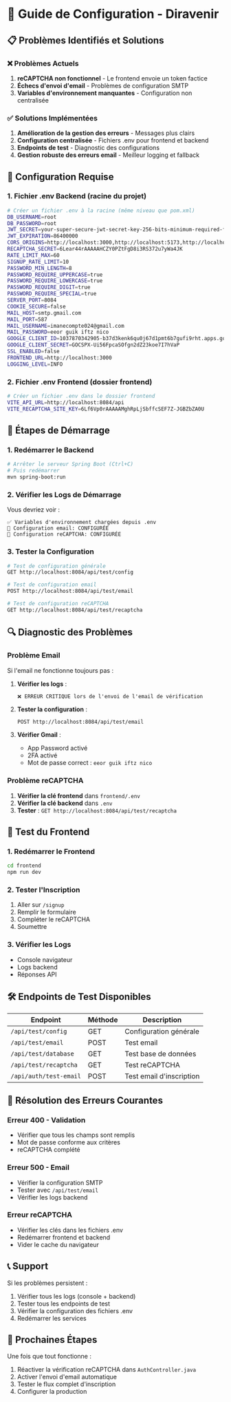# 🚀 Guide de Configuration - Diravenir

## 📋 Problèmes Identifiés et Solutions

### ❌ Problèmes Actuels
1. **reCAPTCHA non fonctionnel** - Le frontend envoie un token factice
2. **Échecs d'envoi d'email** - Problèmes de configuration SMTP
3. **Variables d'environnement manquantes** - Configuration non centralisée

### ✅ Solutions Implémentées
1. **Amélioration de la gestion des erreurs** - Messages plus clairs
2. **Configuration centralisée** - Fichiers .env pour frontend et backend
3. **Endpoints de test** - Diagnostic des configurations
4. **Gestion robuste des erreurs email** - Meilleur logging et fallback

## 🔧 Configuration Requise

### 1. Fichier .env Backend (racine du projet)
```bash
# Créer un fichier .env à la racine (même niveau que pom.xml)
DB_USERNAME=root
DB_PASSWORD=root
JWT_SECRET=your-super-secure-jwt-secret-key-256-bits-minimum-required-for-hs512-algorithm-make-it-very-long-and-random
JWT_EXPIRATION=86400000
CORS_ORIGINS=http://localhost:3000,http://localhost:5173,http://localhost:5174
RECAPTCHA_SECRET=6Lear44rAAAAAHCZY0PZtFgD8i3RS372u7yWa4JK
RATE_LIMIT_MAX=60
SIGNUP_RATE_LIMIT=10
PASSWORD_MIN_LENGTH=8
PASSWORD_REQUIRE_UPPERCASE=true
PASSWORD_REQUIRE_LOWERCASE=true
PASSWORD_REQUIRE_DIGIT=true
PASSWORD_REQUIRE_SPECIAL=true
SERVER_PORT=8084
COOKIE_SECURE=false
MAIL_HOST=smtp.gmail.com
MAIL_PORT=587
MAIL_USERNAME=imanecompte024@gmail.com
MAIL_PASSWORD=eeor guik iftz nico
GOOGLE_CLIENT_ID=1037870342905-b37d3kenk6qu0j67d1pmt6b7gufi9rht.apps.googleusercontent.com
GOOGLE_CLIENT_SECRET=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
SSL_ENABLED=false
FRONTEND_URL=http://localhost:3000
LOGGING_LEVEL=INFO
```

### 2. Fichier .env Frontend (dossier frontend)
```bash
# Créer un fichier .env dans le dossier frontend
VITE_API_URL=http://localhost:8084/api
VITE_RECAPTCHA_SITE_KEY=6Lf6Vp0rAAAAAMghRpLjSbffcSEF7Z-JGBZbZA0U
```

## 🚀 Étapes de Démarrage

### 1. Redémarrer le Backend
```bash
# Arrêter le serveur Spring Boot (Ctrl+C)
# Puis redémarrer
mvn spring-boot:run
```

### 2. Vérifier les Logs de Démarrage
Vous devriez voir :
```
✅ Variables d'environnement chargées depuis .env
📧 Configuration email: CONFIGURÉE
🔐 Configuration reCAPTCHA: CONFIGURÉE
```

### 3. Tester la Configuration
```bash
# Test de configuration générale
GET http://localhost:8084/api/test/config

# Test de configuration email
POST http://localhost:8084/api/test/email

# Test de configuration reCAPTCHA
GET http://localhost:8084/api/test/recaptcha
```

## 🔍 Diagnostic des Problèmes

### Problème Email
Si l'email ne fonctionne toujours pas :

1. **Vérifier les logs** :
   ```
   ❌ ERREUR CRITIQUE lors de l'envoi de l'email de vérification
   ```

2. **Tester la configuration** :
   ```bash
   POST http://localhost:8084/api/test/email
   ```

3. **Vérifier Gmail** :
   - App Password activé
   - 2FA activé
   - Mot de passe correct : `eeor guik iftz nico`

### Problème reCAPTCHA
1. **Vérifier la clé frontend** dans `frontend/.env`
2. **Vérifier la clé backend** dans `.env`
3. **Tester** : `GET http://localhost:8084/api/test/recaptcha`

## 📱 Test du Frontend

### 1. Redémarrer le Frontend
```bash
cd frontend
npm run dev
```

### 2. Tester l'Inscription
1. Aller sur `/signup`
2. Remplir le formulaire
3. Compléter le reCAPTCHA
4. Soumettre

### 3. Vérifier les Logs
- Console navigateur
- Logs backend
- Réponses API

## 🛠️ Endpoints de Test Disponibles

| Endpoint | Méthode | Description |
|----------|---------|-------------|
| `/api/test/config` | GET | Configuration générale |
| `/api/test/email` | POST | Test email |
| `/api/test/database` | GET | Test base de données |
| `/api/test/recaptcha` | GET | Test reCAPTCHA |
| `/api/auth/test-email` | POST | Test email d'inscription |

## 🔧 Résolution des Erreurs Courantes

### Erreur 400 - Validation
- Vérifier que tous les champs sont remplis
- Mot de passe conforme aux critères
- reCAPTCHA complété

### Erreur 500 - Email
- Vérifier la configuration SMTP
- Tester avec `/api/test/email`
- Vérifier les logs backend

### Erreur reCAPTCHA
- Vérifier les clés dans les fichiers .env
- Redémarrer frontend et backend
- Vider le cache du navigateur

## 📞 Support

Si les problèmes persistent :
1. Vérifier tous les logs (console + backend)
2. Tester tous les endpoints de test
3. Vérifier la configuration des fichiers .env
4. Redémarrer les services

## 🎯 Prochaines Étapes

Une fois que tout fonctionne :
1. Réactiver la vérification reCAPTCHA dans `AuthController.java`
2. Activer l'envoi d'email automatique
3. Tester le flux complet d'inscription
4. Configurer la production
